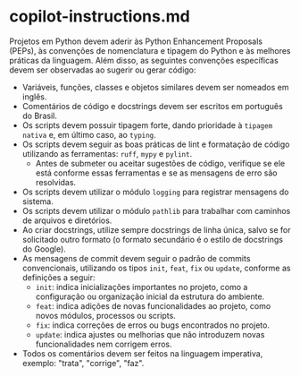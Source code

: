 # copilot-instructions.md

Projetos em Python devem aderir às Python Enhancement Proposals (PEPs), às convenções de nomenclatura e tipagem do Python e às melhores práticas da linguagem. Além disso, as seguintes convenções específicas devem ser observadas ao sugerir ou gerar código:

* Variáveis, funções, classes e objetos similares devem ser nomeados em inglês.
* Comentários de código e docstrings devem ser escritos em português do Brasil.
* Os scripts devem possuir tipagem forte, dando prioridade à `tipagem nativa` e, em último caso, ao `typing`.
* Os scripts devem seguir as boas práticas de lint e formatação de código utilizando as ferramentas: `ruff`, `mypy` e `pylint`.
  * Antes de submeter ou aceitar sugestões de código, verifique se ele está conforme essas ferramentas e se as mensagens de erro são resolvidas.
* Os scripts devem utilizar o módulo `logging` para registrar mensagens do sistema.
* Os scripts devem utilizar o módulo `pathlib` para trabalhar com caminhos de arquivos e diretórios.
* Ao criar docstrings, utilize sempre docstrings de linha única, salvo se for solicitado outro formato (o formato secundário é o estilo de docstrings do Google).
* As mensagens de commit devem seguir o padrão de commits convencionais, utilizando os tipos `init`, `feat`, `fix` ou `update`, conforme as definições a seguir:
  * `init`: indica inicializações importantes no projeto, como a configuração ou organização inicial da estrutura do ambiente.
  * `feat`: indica adições de novas funcionalidades ao projeto, como novos módulos, processos ou scripts.
  * `fix`: indica correções de erros ou bugs encontrados no projeto.
  * `update`: indica ajustes ou melhorias que não introduzem novas funcionalidades nem corrigem erros.
* Todos os comentários devem ser feitos na linguagem imperativa, exemplo: "trata", "corrige", "faz".
